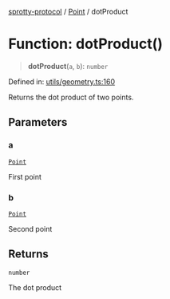 
[sprotty-protocol](../globals) / [Point](../Namespace.Point) / dotProduct

# Function: dotProduct()

> **dotProduct**(`a`, `b`): `number`

Defined in: [utils/geometry.ts:160](https://github.com/eclipse-sprotty/sprotty/blob/f9b2433481cc27a1ac0c92d525a92039ae7f6c76/packages/sprotty-protocol/src/utils/geometry.ts#L160)

Returns the dot product of two points.

## Parameters

### a

[`Point`](../Interface.Point)

First point

### b

[`Point`](../Interface.Point)

Second point

## Returns

`number`

The dot product
